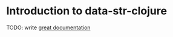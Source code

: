 # Introduction to data-str-clojure

TODO: write [great documentation](http://jacobian.org/writing/what-to-write/)
